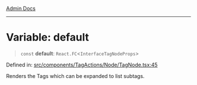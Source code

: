 [Admin Docs](/)

***

# Variable: default

> `const` **default**: `React.FC`\<`InterfaceTagNodeProps`\>

Defined in: [src/components/TagActions/Node/TagNode.tsx:45](https://github.com/PalisadoesFoundation/talawa-admin/blob/main/src/components/TagActions/Node/TagNode.tsx#L45)

Renders the Tags which can be expanded to list subtags.

